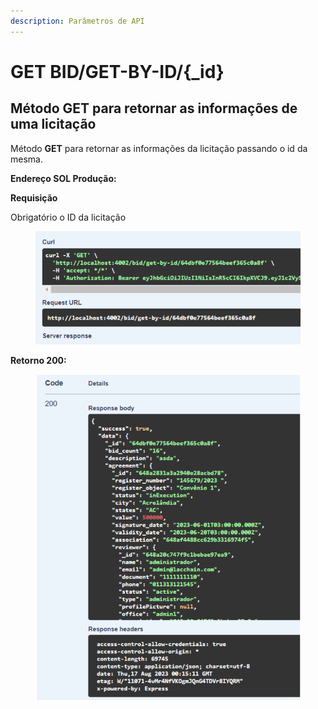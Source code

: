 ```yaml
---
description: Parâmetros de API
---
```


# GET BID/GET-BY-ID/{\_id}

## Método GET para retornar as informações de uma licitação

Método **GET** para retornar as informações da licitação passando o id da mesma.

**Endereço SOL Produção:**&#x20;

**Requisição**

Obrigatório o ID da licitação

<figure><img src="../../.gitbook/assets/Screenshot_1 (2) (1) (1).png" alt=""><figcaption></figcaption></figure>

**Retorno 200:**

<figure><img src="../../.gitbook/assets/Screenshot_2 (1) (1) (1).png" alt=""><figcaption></figcaption></figure>

